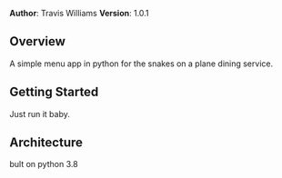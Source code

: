 **Author**: Travis Williams
**Version**: 1.0.1 

## Overview
A simple menu app in python for the snakes on a plane dining service.

## Getting Started
Just run it baby.

## Architecture
bult on python 3.8

